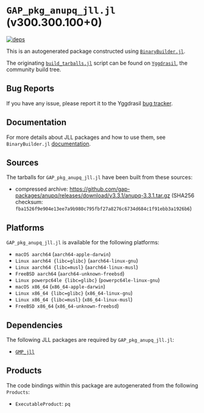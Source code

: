 # `GAP_pkg_anupq_jll.jl` (v300.300.100+0)

[![deps](https://juliahub.com/docs/GAP_pkg_anupq_jll/deps.svg)](https://juliahub.com/ui/Packages/General/GAP_pkg_anupq_jll/)

This is an autogenerated package constructed using [`BinaryBuilder.jl`](https://github.com/JuliaPackaging/BinaryBuilder.jl).

The originating [`build_tarballs.jl`](https://github.com/JuliaPackaging/Yggdrasil/blob/c5ca5067543d5c64ecb3257c81e222c33ab9e8fb/G/GAP_pkg/GAP_pkg_anupq/build_tarballs.jl) script can be found on [`Yggdrasil`](https://github.com/JuliaPackaging/Yggdrasil/), the community build tree.

## Bug Reports

If you have any issue, please report it to the Yggdrasil [bug tracker](https://github.com/JuliaPackaging/Yggdrasil/issues).

## Documentation

For more details about JLL packages and how to use them, see `BinaryBuilder.jl` [documentation](https://docs.binarybuilder.org/stable/jll/).

## Sources

The tarballs for `GAP_pkg_anupq_jll.jl` have been built from these sources:

* compressed archive: https://github.com/gap-packages/anupq/releases/download/v3.3.1/anupq-3.3.1.tar.gz (SHA256 checksum: `fba1526f9e904e13ee7a9b980c795fbf27a8276c6734d684c1f91ebb3a1926b6`)

## Platforms

`GAP_pkg_anupq_jll.jl` is available for the following platforms:

* `macOS aarch64` (`aarch64-apple-darwin`)
* `Linux aarch64 {libc=glibc}` (`aarch64-linux-gnu`)
* `Linux aarch64 {libc=musl}` (`aarch64-linux-musl`)
* `FreeBSD aarch64` (`aarch64-unknown-freebsd`)
* `Linux powerpc64le {libc=glibc}` (`powerpc64le-linux-gnu`)
* `macOS x86_64` (`x86_64-apple-darwin`)
* `Linux x86_64 {libc=glibc}` (`x86_64-linux-gnu`)
* `Linux x86_64 {libc=musl}` (`x86_64-linux-musl`)
* `FreeBSD x86_64` (`x86_64-unknown-freebsd`)

## Dependencies

The following JLL packages are required by `GAP_pkg_anupq_jll.jl`:

* [`GMP_jll`](https://github.com/JuliaBinaryWrappers/GMP_jll.jl)

## Products

The code bindings within this package are autogenerated from the following `Products`:

* `ExecutableProduct`: `pq`

